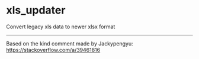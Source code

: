 # xls_updater
Convert legacy xls data to newer xlsx format

---

Based on the kind comment made by Jackypengyu: https://stackoverflow.com/a/39461816
